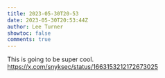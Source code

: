 ```yaml
---
title: 2023-05-30T20-53
date: 2023-05-30T20:53:44Z
author: Lee Turner
showtoc: false
comments: true
---
```


This is going to be super cool. https://x.com/snyksec/status/1663153212172673025


